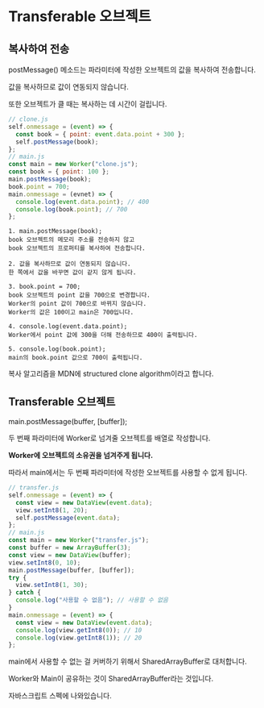 # Transferable 오브젝트

## 복사하여 전송

postMessage() 메소드는 파라미터에 작성한 오브젝트의 값을 복사하여 전송합니다.

값을 복사하므로 값이 연동되지 않습니다.

또한 오브젝트가 클 때는 복사하는 데 시간이 걸립니다.

```js
// clone.js
self.onmessage = (event) => {
  const book = { point: event.data.point + 300 };
  self.postMessage(book);
};
// main.js
const main = new Worker("clone.js");
const book = { point: 100 };
main.postMessage(book);
book.point = 700;
main.onmessage = (evnet) => {
  console.log(event.data.point); // 400
  console.log(book.point); // 700
};
```

    1. main.postMessage(book);
    book 오브젝트의 메모리 주소를 전송하지 않고
    book 오브젝트의 프로퍼티를 복사하여 전송합니다.

    2. 값을 복사하므로 값이 연동되지 않습니다.
    한 쪽에서 값을 바꾸면 값이 같지 않게 됩니다.

    3. book.point = 700;
    book 오브젝트의 point 값을 700으로 변경합니다.
    Worker의 point 값이 700으로 바뀌지 않습니다.
    Worker의 값은 100이고 main은 700입니다.

    4. console.log(event.data.point);
    Worker에서 point 값에 300을 더해 전송하므로 400이 출력됩니다.

    5. console.log(book.point);
    main의 book.point 값으로 700이 출력됩니다.

복사 알고리즘을 MDN에 structured clone algorithm이라고 합니다.

## Transferable 오브젝트

main.postMessage(buffer, [buffer]);

두 번째 파라미터에 Worker로 넘겨줄 오브젝트를 배열로 작성합니다.

**Worker에 오브젝트의 소유권을 넘겨주게 됩니다.**

따라서 main에서는 두 번째 파라미터에 작성한 오브젝트를 사용할 수 없게 됩니다.

```js
// transfer.js
self.onmessage = (event) => {
  const view = new DataView(event.data);
  view.setInt8(1, 20);
  self.postMessage(event.data);
};
// main.js
const main = new Worker("transfer.js");
const buffer = new ArrayBuffer(3);
const view = new DataView(buffer);
view.setInt8(0, 10);
main.postMessage(buffer, [buffer]);
try {
  view.setInt8(1, 30);
} catch {
  console.log("사용할 수 없음"); // 사용할 수 없음
}
main.onmessage = (event) => {
  const view = new DataView(event.data);
  console.log(view.getInt8(0)); // 10
  console.log(view.getInt8(1)); // 20
};
```

main에서 사용할 수 없는 걸 커버하기 위해서 SharedArrayBuffer로 대처합니다.

Worker와 Main이 공유하는 것이 SharedArrayBuffer라는 것입니다.

자바스크립트 스펙에 나와있습니다.

